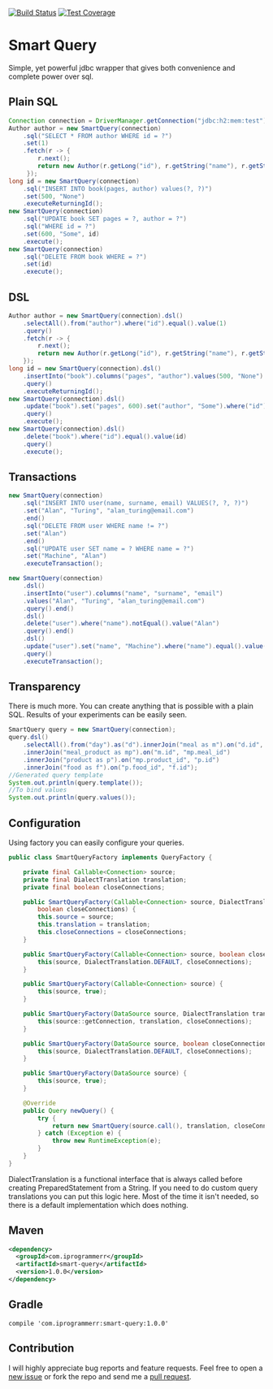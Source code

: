 [![Build Status](https://travis-ci.com/Iprogrammerr/Smart-Query.svg?branch=master)](https://travis-ci.com/Iprogrammerr/Smart-Query)
[![Test Coverage](https://img.shields.io/codecov/c/github/iprogrammerr/smart-query/master.svg)](https://codecov.io/gh/Iprogrammerr/Smart-Query/branch/master)
# Smart Query
Simple, yet powerful jdbc wrapper that gives both convenience and complete power over sql.
## Plain SQL
```java
Connection connection = DriverManager.getConnection("jdbc:h2:mem:test");
Author author = new SmartQuery(connection)
    .sql("SELECT * FROM author WHERE id = ?")
    .set(1)
    .fetch(r -> {
        r.next();
        return new Author(r.getLong("id"), r.getString("name"), r.getString("alias"));
     });
long id = new SmartQuery(connection)
    .sql("INSERT INTO book(pages, author) values(?, ?)")
    .set(500, "None")
    .executeReturningId();
new SmartQuery(connection)
    .sql("UPDATE book SET pages = ?, author = ?")
    .sql("WHERE id = ?")
    .set(600, "Some", id)
    .execute();
new SmartQuery(connection)
    .sql("DELETE FROM book WHERE = ?")
    .set(id)
    .execute();
```
## DSL
```java
Author author = new SmartQuery(connection).dsl()
    .selectAll().from("author").where("id").equal().value(1)
    .query()
    .fetch(r -> {
        r.next();
        return new Author(r.getLong("id"), r.getString("name"), r.getString("alias"));
    });
long id = new SmartQuery(connection).dsl()
    .insertInto("book").columns("pages", "author").values(500, "None")
    .query()
    .executeReturningId();
new SmartQuery(connection).dsl()
    .update("book").set("pages", 600).set("author", "Some").where("id").equal().value(id)
    .query()
    .execute();
new SmartQuery(connection).dsl()
    .delete("book").where("id").equal().value(id)
    .query()
    .execute();
```
## Transactions
```java
new SmartQuery(connection)
    .sql("INSERT INTO user(name, surname, email) VALUES(?, ?, ?)")
    .set("Alan", "Turing", "alan_turing@email.com")
    .end()
    .sql("DELETE FROM user WHERE name != ?")
    .set("Alan")
    .end()
    .sql("UPDATE user SET name = ? WHERE name = ?")
    .set("Machine", "Alan")
    .executeTransaction();

new SmartQuery(connection)
    .dsl()
    .insertInto("user").columns("name", "surname", "email")
    .values("Alan", "Turing", "alan_turing@email.com")
    .query().end()
    .dsl()
    .delete("user").where("name").notEqual().value("Alan")
    .query().end()
    .dsl()
    .update("user").set("name", "Machine").where("name").equal().value("Alan")
    .query()
    .executeTransaction();
```
## Transparency
There is much more. You can create anything that is possible with a plain SQL. Results of your experiments can be easily seen.
```java
SmartQuery query = new SmartQuery(connection);
query.dsl()
    .selectAll().from("day").as("d").innerJoin("meal as m").on("d.id", "m.day_id")
    .innerJoin("meal_product as mp").on("m.id", "mp.meal_id")
    .innerJoin("product as p").on("mp.product_id", "p.id")
    .innerJoin("food as f").on("p.food_id", "f.id");
//Generated query template
System.out.println(query.template());
//To bind values
System.out.println(query.values());
```
## Configuration
Using factory you can easily configure your queries.
```java
public class SmartQueryFactory implements QueryFactory {

    private final Callable<Connection> source;
    private final DialectTranslation translation;
    private final boolean closeConnections;

    public SmartQueryFactory(Callable<Connection> source, DialectTranslation translation, 
        boolean closeConnections) {
        this.source = source;
        this.translation = translation;
        this.closeConnections = closeConnections;
    }

    public SmartQueryFactory(Callable<Connection> source, boolean closeConnections) {
        this(source, DialectTranslation.DEFAULT, closeConnections);
    }

    public SmartQueryFactory(Callable<Connection> source) {
        this(source, true);
    }

    public SmartQueryFactory(DataSource source, DialectTranslation translation, boolean closeConnections) {
        this(source::getConnection, translation, closeConnections);
    }

    public SmartQueryFactory(DataSource source, boolean closeConnections) {
        this(source, DialectTranslation.DEFAULT, closeConnections);
    }

    public SmartQueryFactory(DataSource source) {
        this(source, true);
    }

    @Override
    public Query newQuery() {
        try {
            return new SmartQuery(source.call(), translation, closeConnections);
        } catch (Exception e) {
            throw new RuntimeException(e);
        }
    }
}
```
DialectTranslation is a functional interface that is always called before creating PreparedStatement from a String. If you need to do custom query translations you can put this logic here. Most of the time it isn't needed, so there is a default implementation which does nothing.
## Maven
```xml
<dependency>
  <groupId>com.iprogrammerr</groupId>
  <artifactId>smart-query</artifactId>
  <version>1.0.0</version>
</dependency>
```
## Gradle
```
compile 'com.iprogrammerr:smart-query:1.0.0'
```
## Contribution
I will highly appreciate bug reports and feature requests. Feel free to open a [new issue](https://github.com/Iprogrammerr/Smart-Query/issues/) or fork the repo and send me a [pull request](https://github.com/Iprogrammerr/Smart-Query/pulls).